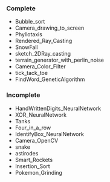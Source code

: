 <h3>Complete</h3>
<ul>
  <li>Bubble_sort</li>
  <li>Camera_drawing_to_screen</li>
  <li>Phyllotaxis</li>
  <li>Rendered_Ray_Casting</li>
  <li>SnowFall</li>
  <li>sketch_2DRay_casting</li>
  <li>terrain_generator_with_perlin_noise</li>
  <li>Camera_Color_Filter</li>
  <li>tick_tack_toe</li>
  <li>FindWord_GeneticAlgorithm</li>
</ul>
<h3>Incomplete</h3>
<ul>
  <li>HandWrittenDigits_NeuralNetwork</li>
  <li>XOR_NeuralNetwork</li>
  <li>Tanks</li>
  <li>Four_in_a_row</li>
  <li>IdentifyBox_NeuralNetwork</li>
  <li>Camera_OpenCV</li>
  <li>snake</li>
  <li>astirodes</li>
  <li>Smart_Rockets</li>
  <li>Insertion_Sort</li>
  <li>Pokemon_Grinding</li>
</ul>
